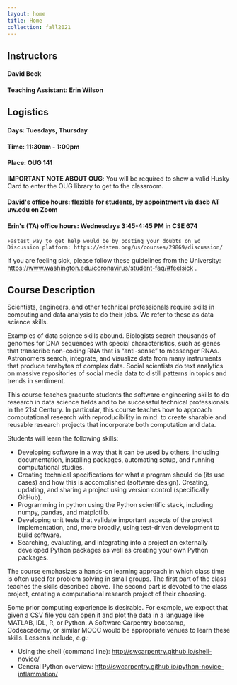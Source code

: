 ```yaml
---
layout: home
title: Home
collection: fall2021
---
```


## Instructors

#### David Beck
#### Teaching Assistant: Erin Wilson

## Logistics
#### Days: Tuesdays, Thursday
#### Time: 11:30am - 1:00pm
#### Place: OUG 141
**IMPORTANT NOTE ABOUT OUG**: You will be required to show a valid Husky Card to enter the OUG library to get to the classroom.

#### David's office hours: flexible for students, by appointment via dacb AT uw.edu on Zoom
#### Erin's (TA) office hours: Wednesdays 3:45-4:45 PM in CSE 674
```
Fastest way to get help would be by posting your doubts on Ed Discussion platform: https://edstem.org/us/courses/29869/discussion/ 
```

If you are feeling sick, please follow these guidelines from the University: https://www.washington.edu/coronavirus/student-faq/#feelsick .

## Course Description
Scientists, engineers, and other technical professionals require skills in computing and data analysis to do their jobs. We refer to these as data science skills.

Examples of data science skills abound. Biologists search thousands of genomes for DNA sequences with special characteristics, such as genes that transcribe non-coding RNA that is “anti-sense” to messenger RNAs. Astronomers search, integrate, and visualize data from many instruments that produce terabytes of complex data. Social scientists do text analytics on massive repositories of social media data to distill patterns in topics and trends in sentiment.

This course teaches graduate students the software engineering skills to do research in data science fields and to be successful technical professionals in the 21st Century. In particular, this course teaches how to approach computational research with reproducibility in mind: to create sharable and reusable research projects that incorporate both computation and data.

Students will learn the following skills:

- Developing software in a way that it can be used by others, including documentation, installing packages, automating setup, and running computational studies.
- Creating technical specifications for what a program should do (its use cases) and how this is accomplished (software design).
Creating, updating, and sharing a project using version control (specifically GitHub).
- Programming in python using the Python scientific stack, including numpy, pandas, and matplotlib.
- Developing unit tests that validate important aspects of the project implementation, and, more broadly, using test-driven development to build software.
- Searching, evaluating, and integrating into a project an externally developed Python packages as well as creating your own Python packages.

The course emphasizes a hands-on learning approach in which class time is often used for problem solving in small groups. The first part of the class teaches the skills described above. The second part is devoted to the class project, creating a computational research project of their choosing.

Some prior computing experience is desirable. For example, we expect that given a CSV file you can open it and plot the data in a language like MATLAB, IDL, R, or Python.  A Software Carpentry bootcamp, Codeacademy, or similar MOOC would be appropriate venues to learn these skills.  Lessons include, e.g.:

- Using the shell (command line): http://swcarpentry.github.io/shell-novice/
- General Python overview: http://swcarpentry.github.io/python-novice-inflammation/
